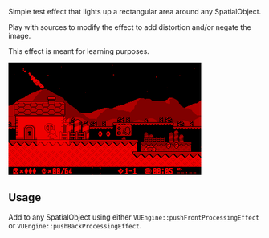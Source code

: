 Simple test effect that lights up a rectangular area around any SpatialObject.
 
Play with sources to modify the effect to add distortion and/or negate the image. 

This effect is meant for learning purposes.

![](https://raw.githubusercontent.com/VUEngine/VUEngine-Plugins/master/postProcessing/Test/preview.png)

Usage
-----

Add to any SpatialObject using either `VUEngine::pushFrontProcessingEffect` or `VUEngine::pushBackProcessingEffect`. 
